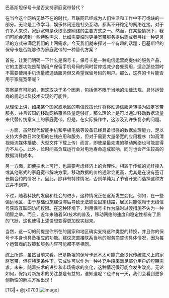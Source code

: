 巴基斯坦保号卡是否支持家庭宽带替代？

在当今这个网络无处不在的时代，互联网已经成为人们生活和工作中不可或缺的一部分。无论是工作学习、娱乐休闲还是社交互动，都离不开稳定的网络连接。对于许多人来说，家庭宽带是获取高速网络的主要方式之一。然而，在某些情况下，我们可能会遇到一些特殊需求，比如需要临时更换宽带服务提供商或者寻找一种更灵活的方式来满足我们的上网需求。今天我们就来探讨一个有趣的话题：巴基斯坦的保号卡是否能够作为家庭宽带的一种替代方案？

首先，让我们明确一下什么是保号卡。保号卡是一种电信运营商提供的服务产品，它的主要功能是帮助用户保留手机号码的同时暂停或减少套餐费用，适合那些暂时不需要使用手机流量或通话服务但又希望保留号码的用户。那么，这样的卡片能否用于家庭宽带呢？

答案是有可能的，但这取决于多个因素，包括但不限于当地的法律法规、具体运营商的规定以及技术实现的可能性。

从理论上讲，如果某个国家或地区的电信政策允许将移动通信服务转换为固定宽带服务，并且该国的移动网络覆盖质量足够好，那么理论上是可以通过移动数据流量来代替传统意义上的家庭宽带。但是，在实际操作中，这涉及到许多复杂的问题。

一方面，虽然现代智能手机和平板电脑等设备已经具备很强的数据处理能力，足以支持大多数日常使用的在线应用和服务，但对于需要大量带宽的应用程序（如高清视频流媒体播放、大型文件下载上传）而言，即使是最先进的移动网络也可能显得力不从心。此外，长时间高负载运行会对电池寿命造成影响，同时也会产生较高的数据消耗成本。

另一方面，即便技术上可行，也需要考虑经济上的合理性。相较于传统的光纤接入或其他形式的家庭宽带解决方案，移动数据的价格通常会更高，尤其是在没有签订长期合约的情况下。因此，除非有特殊情况，否则单纯为了节省开支而选择这种方式并不划算。

不过，随着科技的发展和社会的进步，这种情况正在逐渐发生变化。例如，在一些偏远地区，由于基础设施建设滞后导致无法铺设固定线路，居民只能依赖于无线信号获取互联网访问权限。在这种环境下，利用保号卡作为临时过渡措施不失为一种明智之举。而且，近年来随着5G技术的普及，移动网络的速度和稳定性都有了质的飞跃，这也使得上述设想变得更加现实起来。

当然，这一切的前提是你所在的国家和地区确实支持这种类型的转换，并且你的保号卡本身也具备相应的功能。建议您直接联系当地的服务商咨询具体情况，因为每个运营商的政策和服务内容可能都不尽相同。

综上所述，虽然目前来看，巴基斯坦的保号卡还不太可能完全取代传统意义上的家庭宽带，但在特定条件下，它或许可以作为一种补充手段来满足部分用户的短期需求。未来，随着技术的进步和市场需求的变化，这种情况很可能会发生改变。无论如何，保持对新技术的关注总是有益的，谁知道呢？也许有一天，我们会看到更多创新性的解决方案出现！

[TG💪+ @jx0703 ![Image](https://github.com/user-attachments/assets/dbca1d08-cadb-493c-b0ec-ad6f7a83f270)]